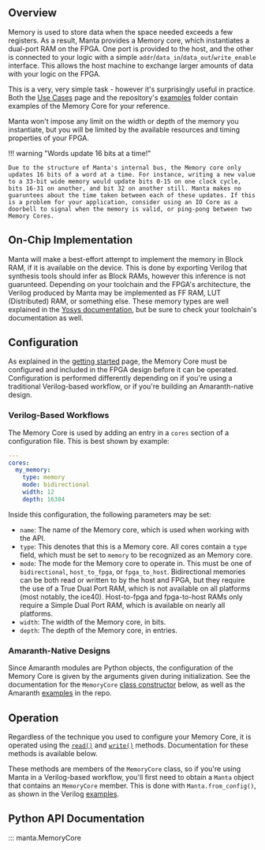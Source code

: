 
## Overview

Memory is used to store data when the space needed exceeds a few registers. As a result, Manta provides a Memory core, which instantiates a dual-port RAM on the FPGA. One port is provided to the host, and the other is connected to your logic with a simple `addr`/`data_in`/`data_out`/`write_enable` interface. This allows the host machine to exchange larger amounts of data with your logic on the FPGA.

This is a very, very simple task - however it's surprisingly useful in practice. Both the [Use Cases](../use_cases) page and the repository's [examples](https://github.com/fischermoseley/manta/tree/main/examples) folder contain examples of the Memory Core for your reference.

Manta won't impose any limit on the width or depth of the memory you instantiate, but you will be limited by the available resources and timing properties of your FPGA.

!!! warning "Words update 16 bits at a time!"

    Due to the structure of Manta's internal bus, the Memory core only updates 16 bits of a word at a time. For instance, writing a new value to a 33-bit wide memory would update bits 0-15 on one clock cycle, bits 16-31 on another, and bit 32 on another still. Manta makes no guaruntees about the time taken between each of these updates. If this is a problem for your application, consider using an IO Core as a doorbell to signal when the memory is valid, or ping-pong between two Memory Cores.


## On-Chip Implementation

Manta will make a best-effort attempt to implement the memory in Block RAM, if it is available on the device. This is done by exporting Verilog that synthesis tools should infer as Block RAMs, however this inference is not guarunteed. Depending on your toolchain and the FPGA's architecture, the Verilog produced by Manta may be implemented as FF RAM, LUT (Distributed) RAM, or something else. These memory types are well explained in the [Yosys documentation](https://yosyshq.readthedocs.io/projects/yosys/en/latest/using_yosys/synthesis/memory.html), but be sure to check your toolchain's documentation as well.

## Configuration

As explained in the [getting started](../getting_started) page, the Memory Core must be configured and included in the FPGA design before it can be operated. Configuration is performed differently depending on if you're using a traditional Verilog-based workflow, or if you're building an Amaranth-native design.

### Verilog-Based Workflows

The Memory Core is used by adding an entry in a `cores` section of a configuration file. This is best shown by example:

```yaml
---
cores:
  my_memory:
    type: memory
    mode: bidirectional
    width: 12
    depth: 16384

```

Inside this configuration, the following parameters may be set:

- `name`: The name of the Memory core, which is used when working with the API.
- `type`: This denotes that this is a Memory core. All cores contain a `type` field, which must be set to `memory` to be recognized as an Memory core.
- `mode`: The mode for the Memory core to operate in. This must be one of `bidirectional`, `host_to_fpga`, or `fpga_to_host`. Bidirectional memories can be both read or written to by the host and FPGA, but they require the use of a True Dual Port RAM, which is not available on all platforms (most notably, the ice40). Host-to-fpga and fpga-to-host RAMs only require a Simple Dual Port RAM, which is available on nearly all platforms.
- `width`: The width of the Memory core, in bits.
- `depth`: The depth of the Memory core, in entries.

### Amaranth-Native Designs

Since Amaranth modules are Python objects, the configuration of the Memory Core is given by the arguments given during initialization. See the documentation for the `MemoryCore` [class constructor](#manta.MemoryCore) below, as well as the Amaranth [examples](https://github.com/fischermoseley/manta/tree/main/examples/amaranth) in the repo.


## Operation

Regardless of the technique you used to configure your Memory Core, it is operated using the [`read()`](#manta.MemoryCore.read) and [`write()`](#manta.MemoryCore.write) methods. Documentation for these methods is available below.

These methods are members of the `MemoryCore` class, so if you're using Manta in a Verilog-based workflow, you'll first need to obtain a `Manta` object that contains an `MemoryCore` member. This is done with `Manta.from_config()`, as shown in the Verilog [examples](https://github.com/fischermoseley/manta/tree/main/examples/verilog).


## Python API Documentation

::: manta.MemoryCore
